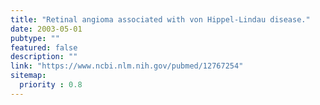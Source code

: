 ```yaml
---
title: "Retinal angioma associated with von Hippel-Lindau disease."
date: 2003-05-01
pubtype: ""
featured: false
description: ""
link: "https://www.ncbi.nlm.nih.gov/pubmed/12767254"
sitemap:
  priority : 0.8
---
```




